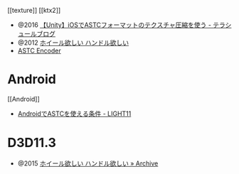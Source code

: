[[texture]] [[ktx2]]

- @2016 [【Unity】iOSでASTCフォーマットのテクスチャ圧縮を使う - テラシュールブログ](https://tsubakit1.hateblo.jp/entry/2016/09/28/235632)
- @2012 [ホイール欲しい ハンドル欲しい](https://www.flatlib.jp/index.php?virtualpath=index.html&startpos=300)
- [ASTC Encoder](https://developer.arm.com/Tools%20and%20Software/ASTC%20Encoder)

# Android
[[Android]]
- [AndroidでASTCを使える条件 - LIGHT11](https://light11.hatenadiary.com/entry/2018/10/29/232630)

# D3D11.3
- @2015 [ホイール欲しい ハンドル欲しい » Archive](https://www.flatlib.jp/index.php?virtualpath=archive/1/2015-04)
